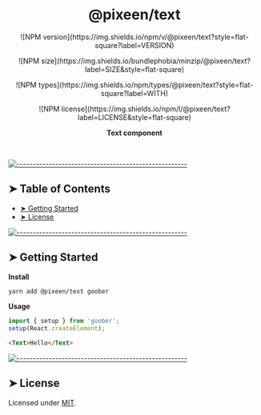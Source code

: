 <!-- ⚠️ This README has been generated from the file(s) "../../blueprint.md" ⚠️-->
<h1 align="center">@pixeen/text</h1>

<p align="center">
![NPM version](https://img.shields.io/npm/v/@pixeen/text?style=flat-square?label=VERSION)
</p>
<p align="center">
![NPM size](https://img.shields.io/bundlephobia/minzip/@pixeen/text?label=SIZE&style=flat-square)
</p>
<p align="center">
![NPM types](https://img.shields.io/npm/types/@pixeen/text?style=flat-square?label=WITH)
</p>
<p align="center">
![NPM license](https://img.shields.io/npm/l/@pixeen/text?label=LICENSE&style=flat-square)
</p>

<p align="center">
  <b>Text component</b></br>
  <sub><sub>
</p>

<br />



[![-----------------------------------------------------](https://raw.githubusercontent.com/andreasbm/readme/master/assets/lines/rainbow.png)](#table-of-contents)

## ➤ Table of Contents

* [➤ Getting Started](#-getting-started)
* [➤ License](#-license)


[![-----------------------------------------------------](https://raw.githubusercontent.com/andreasbm/readme/master/assets/lines/rainbow.png)](#getting-started)

## ➤ Getting Started

**Install**

```bash
yarn add @pixeen/text goober
```

**Usage**

```typescript jsx
import { setup } from 'goober';
setup(React.createElement);
```

```html
<Text>Hello</Text>
```



[![-----------------------------------------------------](https://raw.githubusercontent.com/andreasbm/readme/master/assets/lines/rainbow.png)](#license)

## ➤ License
	
Licensed under [MIT](https://opensource.org/licenses/MIT).
